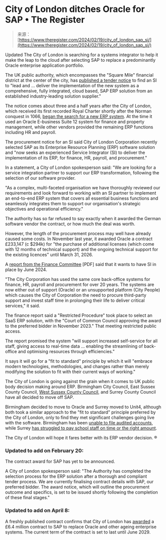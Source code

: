 <!--yml
category: 未分类
date: 2024-05-27 15:00:04
-->

# City of London ditches Oracle for SAP • The Register

> 来源：[https://www.theregister.com/2024/02/19/city_of_london_sap_si/](https://www.theregister.com/2024/02/19/city_of_london_sap_si/)

Updated The City of London is searching for a systems integrator to help it make the leap to the cloud after selecting SAP to replace a predominantly Oracle enterprise application portfolio.

The UK public authority, which encompasses the "Square Mile" financial district at the center of the city, has [published a tender notice](https://www.find-tender.service.gov.uk/Notice/004760-2024) to find an SI to "lead and … deliver the implementation of the new system as a comprehensive, fully integrated, cloud based, SAP ERP solution from an established industry-leading solution supplier."

The notice comes about three and a half years after the City of London, which received its first recorded Royal Charter shortly after the Norman conquest in 1066, [began the search for a new ERP system](https://www.theregister.com/2020/06/12/city_of_london_corporation_breaks/). At the time it used an Oracle E-business Suite 12 system for finance and property management, while other vendors provided the remaining ERP functions including HR and payroll.

The procurement notice for an SI said City of London Corporation recently selected SAP as its Enterprise Resource Planning (ERP) software solution and "now seeks an experienced Service Integrator (SI) to deliver the implementation of its ERP, for finance, HR, payroll, and procurement."

In a statement, a City of London spokesperson said: "We are looking for a service integration partner to support our ERP transformation, following the selection of our software provider.

"As a complex, multi-faceted organisation we have thoroughly reviewed our requirements and look forward to working with an SI partner to implement an end-to-end ERP system that covers all essential business functions and seamlessly integrates them to support our organisation's strategic objectives and operational efficiency."

The authority has so far refused to say exactly when it awarded the German software vendor the contract, or how much the deal was worth.

However, the length of the procurement process may well have already caused some costs. In November last year, it awarded Oracle a contract £233,147 (c $294k) for "the purchase of additional licenses (which come with 12 months of technical support) and the ongoing technical support for the existing licences" until March 31, 2026.

A [report from the Finance Committee](https://democracy.cityoflondon.gov.uk/documents/g23897/Public%20reports%20pack%2020th-Feb-2024%2012.45%20Finance%20Committee.pdf?T=10) [PDF] said that it wants to have SI in place by June 2024.

"The City Corporation has used the same core back-office systems for finance, HR, payroll and procurement for over 20 years. The systems are now either out of support (Oracle) or an unsupported platform (City People) which causes the City of Corporation the need to procure third-party support and invest staff time in prolonging their life to deliver critical services," it said.

The finance report said a "Restricted Procedure" took place to select an SaaS ERP solution, with the "Court of Common Council approving the award to the preferred bidder in November 2023." That meeting restricted public access.

The report promised the system "will support increased self-service for all staff, giving access to real-time data … enabling the streamlining of back-office and optimising resources through efficiencies."

It says it will go for a "fit to standard" principle by which it will "embrace modern technologies, methodologies, and changes rather than merely modifying the solution to fit with their current ways of working."

The City of London is going against the grain when it comes to UK public body decision making around ERP. Birmingham City Council, East Sussex County Council, [West Sussex County Council](https://www.theregister.com/2021/12/14/west_sussex_county_council_faces/), and Surrey County Council have all decided to move off SAP.

Birmingham decided to move to Oracle and Surrey moved to Unit4, although both took a similar approach to the "fit to standard" principle preferred by the City of London, only to find they met significant challenges going live with the software. Birmingham has been [unable to file audited accounts](https://www.theregister.com/2023/10/16/birmingham_set_to_miss_deadline/), while Surrey [has struggled to pay school staff on time or the right amount](https://www.theregister.com/2024/01/30/surrey_county_council_new_unit4/).

The City of London will hope it fares better with its ERP vendor decision. ®

### Updated to add on February 20:

The contract award for SAP has yet to be announced.

A City of London spokesperson said: "The Authority has completed the selection process for the ERP solution after a thorough and compliant tender process. We are currently finalising contract details with SAP, our preferred bidder. The award notice, which will outline the procurement outcome and specifics, is set to be issued shortly following the completion of these final stages."

### Updated to add on April 8:

A freshly published contract confirms that City of London has [awarded](https://www.contractsfinder.service.gov.uk/notice/a6045718-5752-466e-99da-04e803ea606a) a £6.4 million contract to SAP to replace Oracle and other ageing enterprise systems. The current term of the contract is set to last until June 2029.